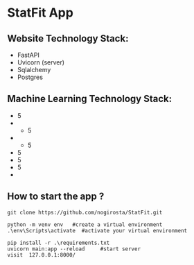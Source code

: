 # StatFit App

##  Website Technology Stack:
* FastAPI
* Uvicorn (server)
* Sqlalchemy
* Postgres

## Machine Learning Technology Stack:
* 5
* * 5
* * 5
* 5
* 5
* 5
* 



## How to start the app ?
```
git clone https://github.com/nogirosta/StatFit.git

python -m venv env   #create a virtual environment
.\env\Scripts\activate  #activate your virtual environment

pip install -r .\requirements.txt
uvicorn main:app --reload     #start server
visit  127.0.0.1:8000/
```


